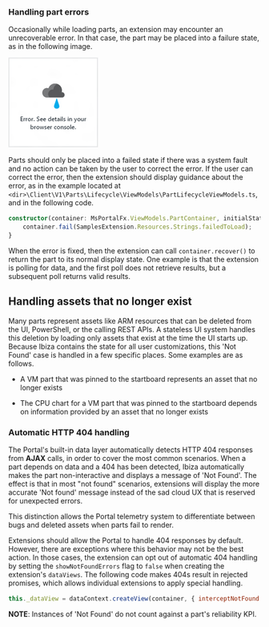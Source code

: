 
### Handling part errors

Occasionally while loading parts, an extension may encounter an unrecoverable error. In that case, the part may be placed into a failure state, as in the following image.

![alt-text](../media/portalfx-debugging/failure.png "Failed part")

Parts should only be placed into a failed state if there was a system fault and no action can be taken by the user to correct the error. If the user can correct the error, then the extension should display guidance about the error, as in the  example located at `<dir>\Client\V1\Parts\Lifecycle\ViewModels\PartLifecycleViewModels.ts`, and in the following code.

```ts
constructor(container: MsPortalFx.ViewModels.PartContainer, initialState: any, dataContext: DataContext) {
    container.fail(SamplesExtension.Resources.Strings.failedToLoad);
}
```

When the error is  fixed,  then the extension can call `container.recover()` to return the part to its normal display state. One example is that the extension is polling for data, and the first poll does not retrieve results, but a subsequent poll returns valid results.

## Handling assets that no longer exist

Many parts represent assets like ARM resources that can be deleted from the UI, PowerShell, or the calling REST APIs.  A stateless UI system handles this deletion by loading only assets that exist at the time the UI starts up.  Because Ibiza contains the state for all user customizations, this 'Not Found' case is handled in a few specific places. Some examples are as follows.

* A VM part that was pinned to the startboard represents an asset that no longer exists

* The CPU chart for a VM part that was pinned to the startboard depends on information provided by an asset that no longer exists

### Automatic HTTP 404 handling

The Portal's built-in data layer automatically detects HTTP 404 responses from **AJAX** calls, in order to cover the most common scenarios.  When a part depends on data and a 404 has been detected, Ibiza automatically makes the part non-interactive and displays a message of 'Not Found'.  The effect is that in most "not found" scenarios, extensions will display the more accurate 'Not found' message instead of the sad cloud UX that is reserved for unexpected errors.

This distinction allows the Portal telemetry system to differentiate between bugs and deleted assets when parts  fail to render.

Extensions should allow the Portal to handle 404 responses by default. However, there are exceptions where this behavior may not be the best action.  In those cases, the extension can opt out of automatic 404 handling by setting the `showNotFoundErrors` flag to `false` when creating the extension's `dataViews`. The following code makes 404s result in rejected promises, which allows individual extensions to apply special handling.

```js
this._dataView = dataContext.createView(container, { interceptNotFound: false });
```

**NOTE**: Instances of 'Not Found' do not count against a part's reliability KPI.
